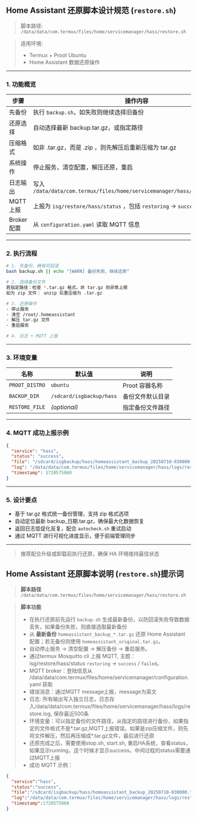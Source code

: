## Home Assistant 还原脚本设计规范 (`restore.sh`)

> 脚本路径:
> `/data/data/com.termux/files/home/servicemanager/hass/restore.sh`

> 适用环境:
>
> * Termux + Proot Ubuntu
> * Home Assistant 数据还原操作

---

### 1. 功能概览

| 步骤        | 操作内容                                                                       |
| --------- | -------------------------------------------------------------------------- |
| 先备份       | 执行 `backup.sh`，如失败则继续选择旧备份                                                 |
| 还原选择      | 自动选择最新 backup.tar.gz，或指定路径                                                 |
| 压缩格式      | 如非 .tar.gz，而是 .zip ，则先解压后重新压缩为 tar.gz                                      |
| 系统操作      | 停止服务，清空配置，解压还原，重启                                                          |
| 日志输出      | 写入 `/data/data/com.termux/files/home/servicemanager/hass/logs/restore.log` |
| MQTT 上报   | 上报为 `isg/restore/hass/status` ，包括 `restoring` → `success` / `failed`       |
| Broker 配置 | 从 `configuration.yaml` 读取 MQTT 信息                                          |

---

### 2. 执行流程

```bash
# 1. 先备份，确保可回滚
bash backup.sh || echo "[WARN] 备份失败，继续还原"

# 2. 选择备份文件
若指定路径：检查 *.tar.gz 格式，非 tar.gz 则异常上报
如为 zip 文件： unzip 后重压缩为 .tar.gz

# 3. 还原操作
- 停止服务
- 清空 /root/.homeassistant
- 解压 tar.gz 文件
- 重启服务

# 4. 日志 + MQTT 上报
```

---

### 3. 环境变量

| 名称             | 默认值                      | 说明         |
| -------------- | ------------------------ | ---------- |
| `PROOT_DISTRO` | `ubuntu`                 | Proot 容器名称 |
| `BACKUP_DIR`   | `/sdcard/isgbackup/hass` | 备份文件默认目录   |
| `RESTORE_FILE` | *(optional)*             | 指定备份文件路径   |

---

### 4. MQTT 成功上报示例

```json
{
  "service": "hass",
  "status": "success",
  "file": "/sdcard/isgbackup/hass/homeassistant_backup_20250710-030000.tar.gz",
  "log": "/data/data/com.termux/files/home/servicemanager/hass/logs/restore.log",
  "timestamp": 1720575060
}
```

---

### 5. 设计要点

* 基于 tar.gz 格式统一备份管理，支持 zip 格式选项
* 自动定位最新 backup\_日期.tar.gz，确保最大化数据恢复
* 返回日志低促化反复，配合 `autocheck.sh` 重试启动
* 通过 MQTT 进行可视化进度显示，便于前端管理同步

---

> 推荐配合升级或卸载前执行还原，确保 HA 环境维持最佳状态



## Home Assistant 还原脚本说明 (`restore.sh`)提示词

> **脚本路径**
> `/data/data/com.termux/files/home/servicemanager/hass/restore.sh`

> **脚本功能**
>
> * 在执行还原前先运行 `backup.sh` 生成最新备份，以防回滚失败导致数据丢失，如果备份失败，则直接选取最新备份
> * 从 **最新备份** `homeassistant_backup_*.tar.gz` 还原 Home Assistant 配置；若无备份则使用 `homeassistant_original.tar.gz`。
> * 自动停止服务 → 清空配置 → 解压备份 → 重启服务。
> * 通过termux Mosquitto cli 上报 MQTT, 主题：isg/restore/hass/status `restoring` → `success` / `failed`。
> * MQTT broker：登陆信息从 /data/data/com.termux/files/home/servicemanager/configuration.yaml 获取
> * 错误消息：通过MQTT message上报，message为英文
> * 日志: 所有输出写入独立日志，日志存入/data/data/com.termux/files/home/servicemanager/hass/logs/restore.log, 保存最近500条
> * 环境变量：可以指定备份的文件路径，从指定的路径进行备份，如果指定的文件格式不是*.tar.gz,MQTT上报错误。如果是zip压缩文件，则先将文件解压，然后再压缩成*.tar.gz文件，最后进行还原
> * 还原完成之后，需要使用stop.sh, start.sh, 重启HA系统，查看status，如果显示running，这个时候才显示success，中间过程的status需要通过MQTT上报
> * 成功 MQTT 示例：
```json
{
  "service":"hass",
  "status":"success",
  "file":"/sdcard/isgbackup/hass/homeassistant_backup_20250710-030000.tar.gz",
  "log":"/data/data/com.termux/files/home/servicemanager/hass/logs/restore.log",
  "timestamp":1720575060
}
```
